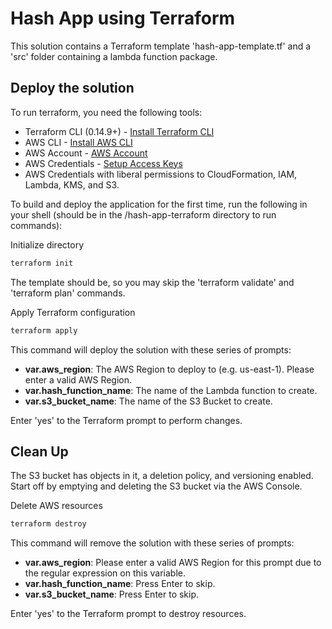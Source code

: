 # Hash App using Terraform

This solution contains a Terraform template 'hash-app-template.tf' and a 'src' folder containing a lambda function package.

## Deploy the solution

To run terraform, you need the following tools:

* Terraform CLI (0.14.9+) - [Install Terraform CLI](https://learn.hashicorp.com/tutorials/terraform/install-cli)
* AWS CLI - [Install AWS CLI](https://docs.aws.amazon.com/cli/latest/userguide/install-cliv2.html)
* AWS Account - [AWS Account](https://aws.amazon.com/free/)
* AWS Credentials - [Setup Access Keys](https://console.aws.amazon.com/iam/home?#/security_credentials)
* AWS Credentials with liberal permissions to CloudFormation, IAM, Lambda, KMS, and S3.

To build and deploy the application for the first time, run the following in your shell (should be in the /hash-app-terraform directory to run commands):

Initialize directory
```bash
terraform init
```

The template should be, so you may skip the 'terraform validate' and 'terraform plan' commands.

Apply Terraform configuration
```bash
terraform apply
```

This command will deploy the solution with these series of prompts:

* **var.aws_region**: The AWS Region to deploy to (e.g. us-east-1). Please enter a valid AWS Region.
* **var.hash_function_name**: The name of the Lambda function to create.
* **var.s3_bucket_name**: The name of the S3 Bucket to create.

Enter 'yes' to the Terraform prompt to perform changes.

## Clean Up

The S3 bucket has objects in it, a deletion policy, and versioning enabled. Start off by emptying and deleting the S3 bucket via the AWS Console.  

Delete AWS resources
```bash
terraform destroy
```

This command will remove the solution with these series of prompts:

* **var.aws_region**: Please enter a valid AWS Region for this prompt due to the regular expression on this variable.
* **var.hash_function_name**: Press Enter to skip.
* **var.s3_bucket_name**: Press Enter to skip.

Enter 'yes' to the Terraform prompt to destroy resources.
